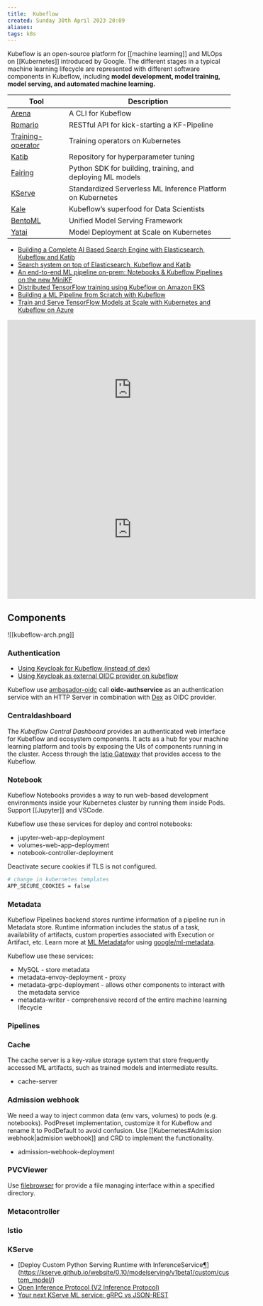 ```yaml
---
title:  Kubeflow
created: Sunday 30th April 2023 20:09
aliases: 
tags: k8s
---
```

Kubeflow is an open-source platform for [[machine learning]] and MLOps on [[Kubernetes]] introduced by Google. The different stages in a typical machine learning lifecycle are represented with different software components in Kubeflow, including **model development, model training, model serving, and automated machine learning.**

| Tool                                                               | Description                                                 |
| ------------------------------------------------------------------ | ----------------------------------------------------------- |
| [Arena](https://github.com/kubeflow/arena)                         | A CLI for Kubeflow                                          |
| [Romario](https://github.com/datasailors/romario)                  | RESTful API for kick-starting a KF-Pipeline                 |
| [Training-operator](https://github.com/kubeflow/training-operator) | Training operators on Kubernetes                            |
| [Katib](https://github.com/kubeflow/katib)                         | Repository for hyperparameter tuning                        |
| [Fairing](https://github.com/kubeflow/fairing)                     | Python SDK for building, training, and deploying ML models  |
| [KServe](https://github.com/kserve/kserve)                         | Standardized Serverless ML Inference Platform on Kubernetes |
| [Kale](https://github.com/kubeflow-kale/kale)                      | Kubeflow’s superfood for Data Scientists                    |
| [BentoML](https://github.com/bentoml/BentoML)                      | Unified Model Serving Framework                             |
|[Yatai](https://github.com/bentoml/yatai)|Model Deployment at Scale on Kubernetes|

- [Building a Complete AI Based Search Engine with Elasticsearch, Kubeflow and Katib](https://towardsdatascience.com/building-a-complete-ai-based-search-engine-with-elasticsearch-kubeflow-and-katib-590c7b27eb8f)
- [Search system on top of Elasticsearch, Kubeflow and Katib](https://github.com/WillianFuks/pySearchML)
- [An end-to-end ML pipeline on-prem:  Notebooks & Kubeflow Pipelines on the new MiniKF](https://medium.com/kubeflow/an-end-to-end-ml-pipeline-on-prem-notebooks-kubeflow-pipelines-on-the-new-minikf-33b7d8e9a836)
- [Distributed TensorFlow training using Kubeflow on Amazon EKS](https://aws.amazon.com/es/blogs/opensource/distributed-tensorflow-training-using-kubeflow-on-amazon-eks/)
- [Building a ML Pipeline from Scratch with Kubeflow](https://blogs.cisco.com/developer/machinelearningops03)
- [Train and Serve TensorFlow Models at Scale with Kubernetes and Kubeflow on Azure](https://github.com/Azure/kubeflow-labs)

<iframe width="560" height="315" src="https://www.youtube.com/embed/lu5zHvpQeSI" title="YouTube video player" frameborder="0" allow="accelerometer; autoplay; clipboard-write; encrypted-media; gyroscope; picture-in-picture; web-share" allowfullscreen></iframe>

<iframe width="560" height="315" src="https://www.youtube.com/embed/VDINH5WkBhA" title="YouTube video player" frameborder="0" allow="accelerometer; autoplay; clipboard-write; encrypted-media; gyroscope; picture-in-picture; web-share" allowfullscreen></iframe>

## Components 

![[kubeflow-arch.png]]

### Authentication

- [Using Keycloak for Kubeflow (instead of dex)](https://medium.com/@iamestelleyu/dex-is-the-defalut-authentication-application-of-kubeflow-and-there-is-a-option-using-both-dex-and-2cea08ca76f6)
- [Using Keycloak as external OIDC provider on kubeflow](https://velog.io/@hklog/keycloak-kubeflow-dex)

Kubeflow use [ambasador-oidc](https://github.com/arrikto/oidc-authservice) call **oidc-authservice** as an authentication service with an HTTP Server in combination with [Dex](https://journal.arrikto.com/kubeflow-authentication-with-istio-dex-5eafdfac4782) as OIDC provider.
### Centraldashboard

The _Kubeflow Central Dashboard_ provides an authenticated web interface for Kubeflow and ecosystem components. It acts as a hub for your machine learning platform and tools by exposing the UIs of components running in the cluster. Access through the [Istio Gateway](https://istio.io/docs/concepts/traffic-management/#gateways) that provides access to the Kubeflow.
### Notebook

Kubeflow Notebooks provides a way to run web-based development environments inside your Kubernetes cluster by running them inside Pods. Support [[Jupyter]] and VSCode.

Kubeflow use these services for deploy and control notebooks:

- jupyter-web-app-deployment
- volumes-web-app-deployment
- notebook-controller-deployment

Deactivate secure cookies if TLS is not configured.

```bash
# change in kubernetes templates
APP_SECURE_COOKIES = false
```

### Metadata

Kubeflow Pipelines backend stores runtime information of a pipeline run in Metadata store. Runtime information includes the status of a task, availability of artifacts, custom properties associated with Execution or Artifact, etc. Learn more at [ML Metadata](https://github.com/google/ml-metadata/blob/master/g3doc/get_started.md)for using [google/ml-metadata](https://github.com/google/ml-metadata).

Kubeflow use these services:

- MySQL - store metadata
- metadata-envoy-deployment - proxy 
- metadata-grpc-deployment - allows other components to interact with the metadata service
- metadata-writer - comprehensive record of the entire machine learning lifecycle

### Pipelines


### Cache

The cache server is a key-value storage system that store frequently accessed ML artifacts, such as trained models and intermediate results.

- cache-server
### Admission webhook

We need a way to inject common data (env vars, volumes) to pods (e.g. notebooks). PodPreset implementation, customize it for Kubeflow and rename it to PodDefault to avoid confusion. Use [[Kubernetes#Admission webhook|admision webhook]] and CRD to implement the functionality.

- admission-webhook-deployment

### PVCViewer

Use [filebrowser](https://github.com/filebrowser/filebrowser) for provide a file managing interface within a specified directory.

### Metacontroller


### Istio



### KServe

- [Deploy Custom Python Serving Runtime with InferenceService[¶](https://kserve.github.io/website/0.10/modelserving/v1beta1/custom/custom_model/#deploy-custom-python-serving-runtime-with-inferenceservice "Permanent link")](https://kserve.github.io/website/0.10/modelserving/v1beta1/custom/custom_model/)
- [Open Inference Protocol (V2 Inference Protocol)](https://kserve.github.io/website/0.10/modelserving/data_plane/v2_protocol/)
- [Your next KServe ML service: gRPC vs JSON-REST](https://medium.com/bumble-tech/your-next-kserve-ml-service-grpc-vs-json-rest-2e3a512fba9e)

